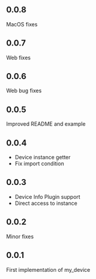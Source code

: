 ## 0.0.8
MacOS fixes

## 0.0.7
 Web fixes
 
 ## 0.0.6
 Web bug fixes
 
 ## 0.0.5
 Improved README and example
 
## 0.0.4
 - Device instance getter
 - Fix import condition
 
## 0.0.3
 - Device Info Plugin support
 - Direct access to instance

## 0.0.2
Minor fixes

## 0.0.1
First implementation of my_device